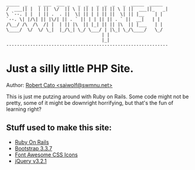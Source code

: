     _____  _    _ ___  ___ _   _  _   _  _  _   _  _____  _____
    /  ___|| |  | ||  \/  || \ | || | | || || \ | ||  ___||_   _|
    \ `--. | |  | || .  . ||  \| || | | || ||  \| || |__    | |  
    `--. \| |/\| || |\/| || . ` || | | || || . ` ||  __|   | |  
    /\__/ /\  /\  /| |  | || |\  || |_| || || |\  || |___   | |  
    \____/  \/  \/ \_|  |_/\_| \_/ \___/ | |\_| \_/\____/   \_/  
                                        | |                     
                                        |_|                     
    -------------------------------------------------------------

# Just a silly little PHP Site.

Author: [Robert Cato <saiwolf@swmnu.net\>](mailto:saiwolf@swmnu.net)

This is just me putzing around with Ruby on Rails. Some code might not be pretty, some of it might be downright horrifying, but that's the fun of learning right?



## Stuff used to make this site:

* [Ruby On Rails](http://rubyonrails.org/)
* [Bootstrap 3.3.7](http://getbootstrap.com)
* [Font Awesome CSS Icons](http://fontawesome.io/)
* [jQuery v3.2.1](https://blog.jquery.com/2017/03/20/jquery-3-2-1-now-available/)
